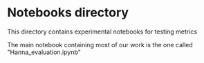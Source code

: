 # Notebooks directory

This directory contains experimental notebooks for testing metrics

The main notebook containing most of our work is the one called "Hanna_evaluation.ipynb"
